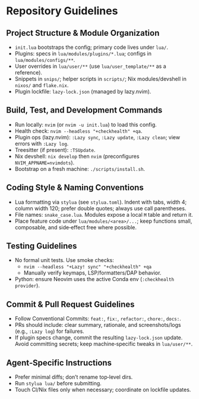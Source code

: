 # Repository Guidelines

## Project Structure & Module Organization
- `init.lua` bootstraps the config; primary code lives under `lua/`.
- Plugins: specs in `lua/modules/plugins/*.lua`; configs in `lua/modules/configs/**`.
- User overrides in `lua/user/**` (use `lua/user_template/**` as a reference).
- Snippets in `snips/`; helper scripts in `scripts/`; Nix modules/devshell in `nixos/` and `flake.nix`.
- Plugin lockfile: `lazy-lock.json` (managed by lazy.nvim).

## Build, Test, and Development Commands
- Run locally: `nvim` (or `nvim -u init.lua`) to load this config.
- Health check: `nvim --headless "+checkhealth" +qa`.
- Plugin ops (lazy.nvim): `:Lazy sync`, `:Lazy update`, `:Lazy clean`; view errors with `:Lazy log`.
- Treesitter (if present): `:TSUpdate`.
- Nix devshell: `nix develop` then `nvim` (preconfigures `NVIM_APPNAME=nvimdots`).
- Bootstrap on a fresh machine: `./scripts/install.sh`.

## Coding Style & Naming Conventions
- Lua formatting via `stylua` (see `stylua.toml`). Indent with tabs, width 4; column width 120; prefer double quotes; always use call parentheses.
- File names: `snake_case.lua`. Modules expose a local `M` table and return it.
- Place feature code under `lua/modules/<area>/...`; keep functions small, composable, and side‑effect free where possible.

## Testing Guidelines
- No formal unit tests. Use smoke checks:
  - `nvim --headless "+Lazy! sync" "+checkhealth" +qa`
  - Manually verify keymaps, LSP/formatters/DAP behavior.
- Python: ensure Neovim uses the active Conda env (`:checkhealth provider`).

## Commit & Pull Request Guidelines
- Follow Conventional Commits: `feat:`, `fix:`, `refactor:`, `chore:`, `docs:`.
- PRs should include: clear summary, rationale, and screenshots/logs (e.g., `:Lazy log`) for failures.
- If plugin specs change, commit the resulting `lazy-lock.json` update. Avoid committing secrets; keep machine‑specific tweaks in `lua/user/**`.

## Agent‑Specific Instructions
- Prefer minimal diffs; don’t rename top‑level dirs.
- Run `stylua lua/` before submitting.
- Touch CI/Nix files only when necessary; coordinate on lockfile updates.

